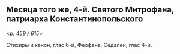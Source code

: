 
## Месяца того же, 4-й. Святого Митрофана, патриарха Константинопольского

<*p. 459 / 615*>

Стихиры и канон, глас 6-й, Феофана. Седален, глас 4-й. 
